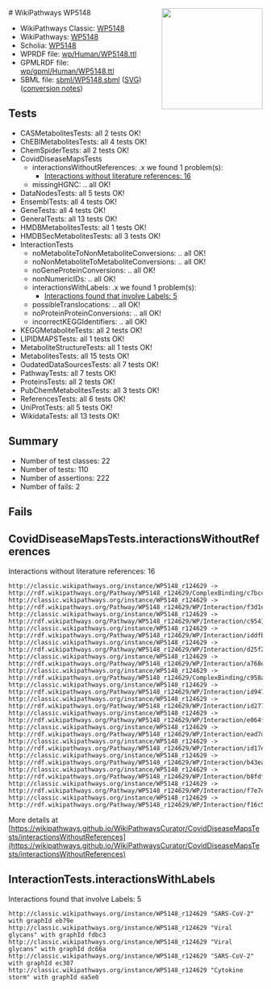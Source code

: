 <img style="float: right; width: 200px" src="../logo.png" />
# WikiPathways WP5148

* WikiPathways Classic: [WP5148](https://classic.wikipathways.org/instance/WP5148)
* WikiPathways: [WP5148](https://identifiers.org/wikipathways:WP5148)
* Scholia: [WP5148](https://scholia.toolforge.org/wikipathways/WP5148)
* WPRDF file: [wp/Human/WP5148.ttl](../wp/Human/WP5148.ttl)
* GPMLRDF file: [wp/gpml/Human/WP5148.ttl](../wp/gpml/Human/WP5148.ttl)
* SBML file: [sbml/WP5148.sbml](../sbml/WP5148.sbml) ([SVG](../sbml/WP5148.svg)) ([conversion notes](../sbml/WP5148.txt))

## Tests
* CASMetabolitesTests: all 2 tests OK!
* ChEBIMetabolitesTests: all 4 tests OK!
* ChemSpiderTests: all 2 tests OK!
* CovidDiseaseMapsTests
    * interactionsWithoutReferences: .x we found 1 problem(s):
        * [Interactions without literature references: 16](#9701cce7)
    * missingHGNC: .. all OK!
* DataNodesTests: all 5 tests OK!
* EnsemblTests: all 4 tests OK!
* GeneTests: all 4 tests OK!
* GeneralTests: all 13 tests OK!
* HMDBMetabolitesTests: all 1 tests OK!
* HMDBSecMetabolitesTests: all 3 tests OK!
* InteractionTests
    * noMetaboliteToNonMetaboliteConversions: .. all OK!
    * noNonMetaboliteToMetaboliteConversions: .. all OK!
    * noGeneProteinConversions: .. all OK!
    * nonNumericIDs: .. all OK!
    * interactionsWithLabels: .x we found 1 problem(s):
        * [Interactions found that involve Labels: 5](#630d267c)
    * possibleTranslocations: .. all OK!
    * noProteinProteinConversions: .. all OK!
    * incorrectKEGGIdentifiers: .. all OK!
* KEGGMetaboliteTests: all 2 tests OK!
* LIPIDMAPSTests: all 1 tests OK!
* MetaboliteStructureTests: all 1 tests OK!
* MetabolitesTests: all 15 tests OK!
* OudatedDataSourcesTests: all 7 tests OK!
* PathwayTests: all 7 tests OK!
* ProteinsTests: all 2 tests OK!
* PubChemMetabolitesTests: all 3 tests OK!
* ReferencesTests: all 6 tests OK!
* UniProtTests: all 5 tests OK!
* WikidataTests: all 13 tests OK!


## Summary

* Number of test classes: 22
* Number of tests: 110
* Number of assertions: 222
* Number of fails: 2

## Fails

<a name="9701cce7" />

## CovidDiseaseMapsTests.interactionsWithoutReferences

Interactions without literature references: 16
```
http://classic.wikipathways.org/instance/WP5148_r124629 -> http://rdf.wikipathways.org/Pathway/WP5148_r124629/ComplexBinding/c7bcc
http://classic.wikipathways.org/instance/WP5148_r124629 -> http://rdf.wikipathways.org/Pathway/WP5148_r124629/WP/Interaction/f3d1e
http://classic.wikipathways.org/instance/WP5148_r124629 -> http://rdf.wikipathways.org/Pathway/WP5148_r124629/WP/Interaction/c9541
http://classic.wikipathways.org/instance/WP5148_r124629 -> http://rdf.wikipathways.org/Pathway/WP5148_r124629/WP/Interaction/iddfbe5d5d
http://classic.wikipathways.org/instance/WP5148_r124629 -> http://rdf.wikipathways.org/Pathway/WP5148_r124629/WP/Interaction/d25f2
http://classic.wikipathways.org/instance/WP5148_r124629 -> http://rdf.wikipathways.org/Pathway/WP5148_r124629/WP/Interaction/a768e
http://classic.wikipathways.org/instance/WP5148_r124629 -> http://rdf.wikipathways.org/Pathway/WP5148_r124629/ComplexBinding/c958a
http://classic.wikipathways.org/instance/WP5148_r124629 -> http://rdf.wikipathways.org/Pathway/WP5148_r124629/WP/Interaction/id947b8359
http://classic.wikipathways.org/instance/WP5148_r124629 -> http://rdf.wikipathways.org/Pathway/WP5148_r124629/WP/Interaction/id277783f4
http://classic.wikipathways.org/instance/WP5148_r124629 -> http://rdf.wikipathways.org/Pathway/WP5148_r124629/WP/Interaction/e064f
http://classic.wikipathways.org/instance/WP5148_r124629 -> http://rdf.wikipathways.org/Pathway/WP5148_r124629/WP/Interaction/ead7d
http://classic.wikipathways.org/instance/WP5148_r124629 -> http://rdf.wikipathways.org/Pathway/WP5148_r124629/WP/Interaction/id17ed4807
http://classic.wikipathways.org/instance/WP5148_r124629 -> http://rdf.wikipathways.org/Pathway/WP5148_r124629/WP/Interaction/b43ea
http://classic.wikipathways.org/instance/WP5148_r124629 -> http://rdf.wikipathways.org/Pathway/WP5148_r124629/WP/Interaction/b8fdf
http://classic.wikipathways.org/instance/WP5148_r124629 -> http://rdf.wikipathways.org/Pathway/WP5148_r124629/WP/Interaction/f7e7c
http://classic.wikipathways.org/instance/WP5148_r124629 -> http://rdf.wikipathways.org/Pathway/WP5148_r124629/WP/Interaction/f16c5
```

More details at [https://wikipathways.github.io/WikiPathwaysCurator/CovidDiseaseMapsTests/interactionsWithoutReferences](https://wikipathways.github.io/WikiPathwaysCurator/CovidDiseaseMapsTests/interactionsWithoutReferences)

<a name="630d267c" />

## InteractionTests.interactionsWithLabels

Interactions found that involve Labels: 5
```
http://classic.wikipathways.org/instance/WP5148_r124629 "SARS-CoV-2" with graphId eb79e
http://classic.wikipathways.org/instance/WP5148_r124629 "Viral glycans" with graphId fdbc3
http://classic.wikipathways.org/instance/WP5148_r124629 "Viral glycans" with graphId dc66a
http://classic.wikipathways.org/instance/WP5148_r124629 "SARS-CoV-2" with graphId ec307
http://classic.wikipathways.org/instance/WP5148_r124629 "Cytokine storm" with graphId ea5e0
```

